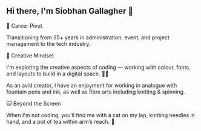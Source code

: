 ## Hi there, I'm Siobhan Gallagher 👋

🚀 Career Pivot

Transitioning from 35+ years in administration, event, and project management to the tech industry.

🎨 Creative Mindset

I'm exploring the creative aspects of coding — working with colour, fonts, and layouts to build in a digital space. 👩‍💻

As an avid creator, I have an enjoyment for working in analogue with fountain pens and ink, as well as fibre arts including knitting & spinning. 

🐱 Beyond the Screen

When I'm not coding, you’ll find me with a cat on my lap, knitting needles in hand, and a pot of tea within arm’s reach. 🍵
